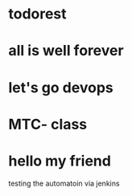 # todorest
# all is well forever
# let's go devops 
# MTC- class
# hello my friend
testing the automatoin via jenkins
